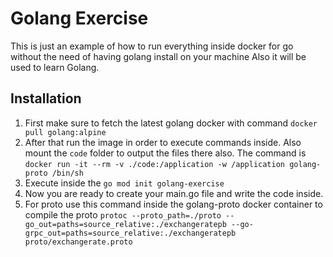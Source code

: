 # Golang Exercise

This is just an example of how to run everything inside docker for go without the need of having golang install on your machine
Also it will be used to learn Golang.

## Installation

1. First make sure to fetch the latest golang docker with command `docker pull golang:alpine`
2. After that run the image in order to execute commands inside. Also mount the `code` folder to output the files there also. The command is `docker run -it --rm -v ./code:/application -w /application golang-proto /bin/sh`
3. Execute inside the `go mod init golang-exercise` 
4. Now you are ready to create your main.go file and write the code inside.
5. For proto use this command inside the golang-proto docker container to compile the proto `protoc --proto_path=./proto --go_out=paths=source_relative:./exchangeratepb --go-grpc_out=paths=source_relative:./exchangeratepb proto/exchangerate.proto` 